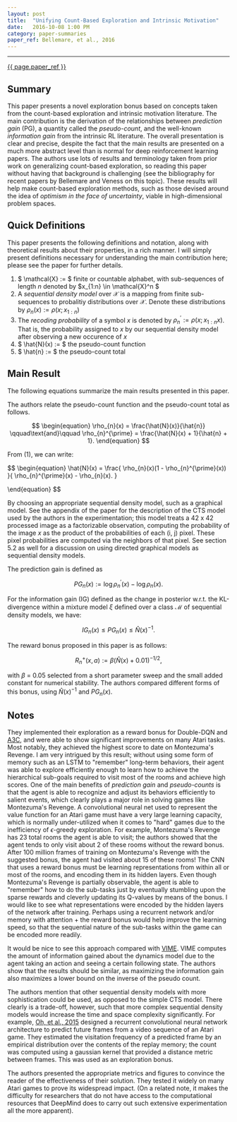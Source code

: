 ```yaml
---
layout: post
title:	"Unifying Count-Based Exploration and Intrinsic Motivation"
date: 	2016-10-08 1:00 PM
category: paper-summaries
paper_ref: Bellemare, et al., 2016
---
```


<script type="text/javascript" async
  src="https://cdn.mathjax.org/mathjax/latest/MathJax.js?config=TeX-MML-AM_CHTML">
</script>

<script type="text/x-mathjax-config">
MathJax.Hub.Config({
  TeX: { equationNumbers: { autoNumber: "AMS" } },
  tex2jax: {inlineMath: [['$','$'], ['\\(','\\)']]}
});
</script>

---
[{{ page.paper_ref }}](https://arxiv.org/abs/1606.01868)


## Summary

This paper presents a novel exploration bonus based on concepts taken from the count-based exploration and intrinsic motivation literature. The main contribution is the derivation of the relationships between *prediction gain* (PG), a quantity called the *pseudo-count*, and the well-known *information gain* from the intrinsic RL literature. The overall presentation is clear and precise, despite the fact that the main results are presented on a much more abstract level than is normal for deep reinforcement learning papers. The authors use lots of results and terminology taken from prior work on generalizing count-based exploration, so reading this paper without having that background is challenging (see the bibliography for recent papers by Bellemare and Veness on this topic). These results will help make count-based exploration methods, such as those devised around the idea of *optimism in the face of uncertainty*, viable in high-dimensional problem spaces.

## Quick Definitions

This paper presents the following definitions and notation, along with theoretical results about their properties, in a rich manner. I will simply present definitions necessary for understanding the main contribution here; please see the paper for further details. 

1. $ \mathcal{X} := $ finite or countable alphabet, with sub-sequences of length $n$ denoted by $x_{1:n} \in \mathcal{X}^n $
2. A *sequential density model* over $\mathcal{X}$ is a mapping from finite sub-sequences to probalitiy distributions over $\mathcal{X}$. Denote these distributions by $\rho_{n}(x) := \rho(x ; x_{1:n})$
3. The *recoding probability* of a symbol $x$ is denoted by $\rho_{n}^{\prime} := \rho(x ; x_{1:n}x)$. That is, the probability assigned to $x$ by our sequential density model after observing a new occurence of $x$
4. $ \hat{N}(x) := $ the pseudo-count function
5. $ \hat{n} := $ the pseudo-count total

## Main Result

The following equations summarize the main results presented in this paper.

The authors relate the pseudo-count function and the pseudo-count total as follows. 

$$
\begin{equation}
\rho_{n}(x) = \frac{\hat{N}(x)}{\hat{n}} \qquad\text{and}\qquad
\rho_{n}^{\prime} = \frac{\hat{N}(x) + 1}{\hat{n} + 1}.
\end{equation}
$$

From (1), we can write: 

$$
\begin{equation}
\hat{N}(x) = \frac{
	\rho_{n}(x)(1 - \rho_{n}^{\prime}(x))
}{
	\rho_{n}^{\prime}(x) - \rho_{n}(x).
}

\end{equation}
$$

By choosing an appropriate sequential density model, such as a graphical model. See the appendix of the paper for the description of the CTS model used by the authors in the experimentation; this model treats a 42 x 42 processed image as a factorizable observation, computing the probability of the image $x$ as the product of the probabilities of each (i, j) pixel. These pixel probabilities are computed via the neighbors of that pixel. See section 5.2 as well for a discussion on using directed graphical models as sequential density models. 

The prediction gain is defined as 

$$
\begin{equation}
PG_{n}(x) := \log \rho_{n}^{\prime}(x) - \log \rho_{n}(x).
\end{equation}
$$

For the information gain (IG) defined as the change in posterior w.r.t. the KL-divergence within a mixture model $\xi$ defined over a class $\mathcal{M}$ of sequential density models, we have: 

$$
\begin{equation}
IG_{n}(x) \le PG_{n}(x) \le \hat{N}(x)^{-1}.
\end{equation}
$$

The reward bonus proposed in this paper is as follows: 

$$
\begin{equation}
R_{n}^{+}(x, a) := \beta(\hat{N}(x) + 0.01)^{-1/2} ,
\end{equation}
$$

with $\beta$ = 0.05 selected from a short parameter sweep and the small added constant for numerical stability. The authors compared different forms of this bonus, using $\hat{N}(x)^{-1}$ and $PG_{n}(x)$. 

## Notes

They implemented their exploration as a reward bonus for Double-DQN and [A3C](http://pemami4911.github.io/paper-summaries/2016/08/02/A3C.html), and were able to show significant improvements on many Atari tasks. Most notably, they achieved the highest score to date on Montezuma's Revenge. I am very intrigued by this result; without using some form of memory such as an LSTM to "remember" long-term behaviors, their agent was able to explore efficiently enough to learn how to achieve the hierarchical sub-goals required to visit most of the rooms and achieve high scores. One of the main benefits of *prediction gain* and *pseudo-counts* is that the agent is able to recognize and adjust its behaviors efficiently to salient events, which clearly plays a major role in solving games like Montezuma's Revenge. A convolutional neural net used to represent the value function for an Atari game must have a very large learning capacity, which is normally under-utilized when it comes to "hard" games due to the inefficiency of $\epsilon$-greedy exploration. For example, Montezuma's Revenge has 23 total rooms the agent is able to visit; the authors showed that the agent tends to only visit about 2 of these rooms without the reward bonus. After 100 million frames of training on Montezuma's Revenge with the suggested bonus, the agent had visited about 15 of these rooms! The CNN that uses a reward bonus must be learning representations from within all or most of the rooms, and encoding them in its hidden layers. Even though Montezuma's Revenge is partially observable, the agent is able to "remember" how to do the sub-tasks just by eventually stumbling upon the sparse rewards and cleverly updating its Q-values by means of the bonus. I would like to see what representations were encoded by the hidden layers of the network after training. Perhaps using a recurrent network and/or memory with attention + the reward bonus would help improve the learning speed, so that the sequential nature of the sub-tasks within the game can be encoded more readily.
     
It would be nice to see this approach compared with [VIME](http://pemami4911.github.io/paper-summaries/2016/09/04/VIME.html). VIME computes the amount of information gained about the dynamics model due to the agent taking an action and seeing a certain following state. The authors show that the results should be similar, as maximizing the information gain also maximizes a lower bound on the inverse of the pseudo count. 

The authors mention that other sequential density models with more sophistication could be used, as opposed to the simple CTS model. There clearly is a trade-off, however, such that more complex sequential density models would increase the time and space complexity significantly. For example, [Oh, et al., 2015](https://arxiv.org/abs/1507.08750) designed a recurrent convolutional neural network architecture to predict future frames from a video sequence of an Atari game. They estimated the visitation frequency of a predicted frame by an empirical distribution over the contents of the replay memory; the count was computed using a gaussian kernel that provided a distance metric between frames. This was used as an exploration bonus.    

The authors presented the appropriate metrics and figures to convince the reader of the effectiveness of their solution. They tested it widely on many Atari games to prove its widespread impact. (On a related note, it makes the difficulty for researchers that do not have access to the computational resources that DeepMind does to carry out such extensive experimentation all the more apparent).